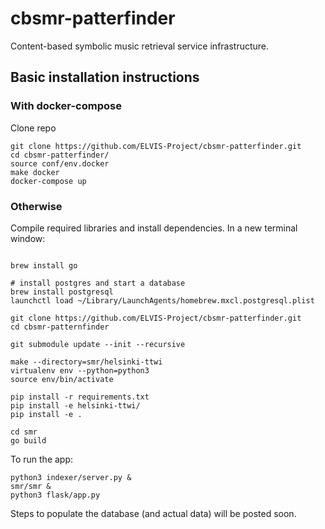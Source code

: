 # cbsmr-patterfinder

Content-based symbolic music retrieval service infrastructure.

## Basic installation instructions

### With docker-compose

Clone repo

```
git clone https://github.com/ELVIS-Project/cbsmr-patterfinder.git
cd cbsmr-patterfinder/
source conf/env.docker
make docker
docker-compose up
```


### Otherwise

Compile required libraries and install dependencies. In a new terminal window:

```
```

```
brew install go

# install postgres and start a database
brew install postgresql
launchctl load ~/Library/LaunchAgents/homebrew.mxcl.postgresql.plist

git clone https://github.com/ELVIS-Project/cbsmr-patterfinder.git
cd cbsmr-patternfinder

git submodule update --init --recursive

make --directory=smr/helsinki-ttwi
virtualenv env --python=python3
source env/bin/activate

pip install -r requirements.txt
pip install -e helsinki-ttwi/
pip install -e .

cd smr
go build
```

To run the app:
```
python3 indexer/server.py &
smr/smr &
python3 flask/app.py
```

Steps to populate the database (and actual data) will be posted soon.
